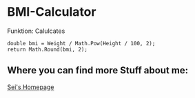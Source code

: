# BMI-Calculator

Funktion:
Calulcates

```if (Weight <= 0 || Height <= 0) return 0;
double bmi = Weight / Math.Pow(Height / 100, 2);
return Math.Round(bmi, 2);
```

## Where you can find more Stuff about me:

[Sei's Homepage](https://sei-vae.github.io/)
